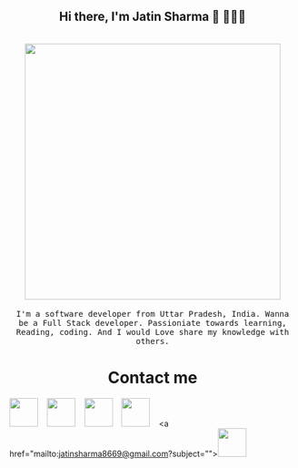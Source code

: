 <link rel="stylesheet" href="github-markdown.css">


<h2 align='center'> Hi there, I'm Jatin Sharma 👋 🧑🏻‍💻 </h2>

<p align="center">
  <br><img src="https://github.com/punitkmryh/punitkmryh/blob/master/Developer.gif" width="450px"><br><br>
  <samp> I'm a software developer from Uttar Pradesh, India. Wanna be a Full Stack developer. Passioniate towards learning, Reading, coding. And I would Love share my knowledge with others.
  </samp>
  <br>
  
</p>



<h1 align="center">Contact me</h1>

<p align="center" >
  

   <a href="https://www.twitter.com/empireofemperor/"><img src="https://i.imgur.com/zGS0sLQ.png" width="50" height="50"/></a>&nbsp;&nbsp;&nbsp;
   <a href="https://www.instagram.com/_empireofemperor/"><img src="https://img.pngio.com/circle-colored-gradient-instagram-media-social-social-media-icon-instagram-circle-logo-png-512_512.png" width="50" height="50"/></a>&nbsp;&nbsp;&nbsp;
   <a href="https://www.linkedin.com/in/jatin-sharma-8835641b2/"><img src="https://cdn4.iconfinder.com/data/icons/iconsimple-logotypes/512/linkedin-512.png" width="50" height="50"/></a>&nbsp;&nbsp;&nbsp;
  <a href="https://www.facebook.com/empireofemperor/"><img src="https://i.imgur.com/IBjq8wx.png" width="50" height="50"/></a>&nbsp;&nbsp;&nbsp;
  <a href="mailto:jatinsharma8669@gmail.com?subject=""><img src="https://www.iconninja.com/files/591/557/131/circle-mailru-address-book-mail-ru-email-contact-contacts-icon.svg" width="50" height="50" /></a>&nbsp;&nbsp;&nbsp;


</p>





